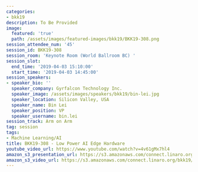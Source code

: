 ```yaml
---
categories:
- bkk19
description: To Be Provided
image:
  featured: 'true'
  path: /assets/images/featured-images/bkk19/BKK19-308.png
session_attendee_num: '45'
session_id: BKK19-308
session_room: 'Keynote Room (World Ballroom BC) '
session_slot:
  end_time: '2019-04-03 15:10:00'
  start_time: '2019-04-03 14:45:00'
session_speakers:
- speaker_bio: ''
  speaker_company: Gyrfalcon Technology Inc.
  speaker_image: /assets/images/speakers/bkk19/bin-lei.jpg
  speaker_location: Silicon Valley, USA
  speaker_name: Bin Lei
  speaker_position: VP
  speaker_username: bin.lei
session_track: Arm on Arm
tag: session
tags:
- Machine Learning/AI
title: BKK19-308 - Low Power AI Edge Hardware
youtube_video_url: https://www.youtube.com/watch?v=4v61gMx7hl4
amazon_s3_presentation_url: https://s3.amazonaws.com/connect.linaro.org/bkk19/presentations/bkk19-308.pdf
amazon_s3_video_url: https://s3.amazonaws.com/connect.linaro.org/bkk19/videos/bkk19-308.mp4
---
```

